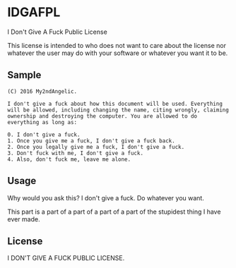 # IDGAFPL
I Don't Give A Fuck Public License

This license is intended to who does not want to care about the license nor whatever the user may do with your software or whatever you want it to be.

## Sample
```
(C) 2016 My2ndAngelic.

I don't give a fuck about how this document will be used. Everything will be allowed, including changing the name, citing wrongly, claiming ownership and destroying the computer. You are allowed to do everything as long as:

0. I don't give a fuck.
1. Once you give me a fuck, I don't give a fuck back.
2. Once you legally give me a fuck, I don't give a fuck.
3. Don't fuck with me, I don't give a fuck.
4. Also, don't fuck me, leave me alone.
```

## Usage

Why would you ask this? I don't give a fuck. Do whatever you want.

This part is a part of a part of a part of a part of the stupidest thing I have ever made.

## License

I DON'T GIVE A FUCK PUBLIC LICENSE.
